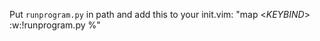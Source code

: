 Put `runprogram.py` in path and add this to your init.vim: "map <*KEYBIND*> <Esc>:w<CR>:!runprogram.py %<CR>"
